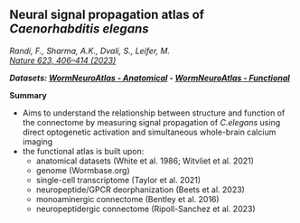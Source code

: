 ## Neural signal propagation atlas of _Caenorhabditis elegans_

_Randi, F., Sharma, A.K., Dvali, S., Leifer, M.<br> [Nature 623, 406–414 (2023)](https://doi.org/10.1038/s41586-023-06683-4)_

_**Datasets: [WormNeuroAtlas - Anatomical](WormNeuroAtlas_data.md) - [WormNeuroAtlas - Functional](Randi2023_data.md)**_

**Summary**

- Aims to understand the relationship between structure and function of the connectome by measuring signal propagation of _C.elegans_ using direct optogenetic activation and simultaneous whole-brain calcium imaging
- the functional atlas is built upon:
    - anatomical datasets (White et al. 1986; Witvliet et al. 2021)
    - genome (Wormbase.org)
    - single-cell transcriptome (Taylor et al. 2021)
    - neuropeptide/GPCR deorphanization (Beets et al. 2023)
    - monoaminergic connectome (Bentley et al. 2016)
    - neuropeptidergic connectome (Ripoll-Sanchez et al. 2023)

